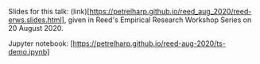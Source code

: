 Slides for this talk: (link)[https://petrelharp.github.io/reed_aug_2020/reed-erws.slides.html],
given in Reed's Empirical Research Workshop Series on 20 August 2020.

Jupyter notebook: [https://petrelharp.github.io/reed-aug-2020/ts-demo.ipynb]
